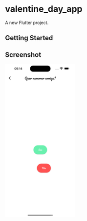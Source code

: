 # valentine_day_app

A new Flutter project.

## Getting Started

## Screenshot
<img src="print.png" height="500em"/>